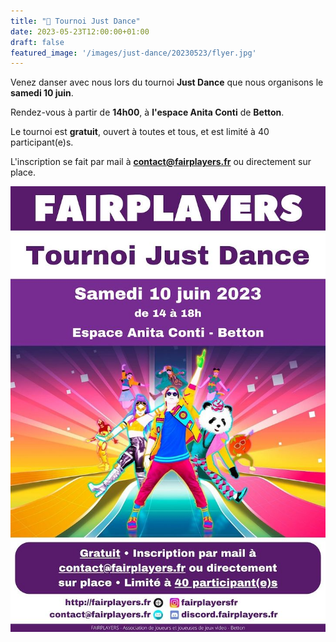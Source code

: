 ```yaml
---
title: "🕺 Tournoi Just Dance"
date: 2023-05-23T12:00:00+01:00
draft: false
featured_image: '/images/just-dance/20230523/flyer.jpg'
---
```


Venez danser avec nous lors du tournoi **Just Dance** que nous organisons le **samedi 10 juin**.

Rendez-vous à partir de **14h00**, à **l'espace Anita Conti** de **Betton**.

Le tournoi est **gratuit**, ouvert à toutes et tous, et est limité à 40 participant(e)s.

L'inscription se fait par mail à **contact@fairplayers.fr** ou directement sur place.

![Affiche](/images/just-dance/20230523/flyer.jpg)
